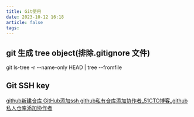 ```yaml
---
title: Git使用
date: 2023-10-12 16:18
article: false
tags:
---
```


## git 生成 tree object(排除.gitignore 文件)

 git ls-tree -r --name-only HEAD | tree --fromfile

## Git SSH key

[github新建仓库 GitHub添加ssh github私有仓库添加协作者\_51CTO博客\_github私人仓库添加协作者](https://blog.51cto.com/u_15354476/3764048)
